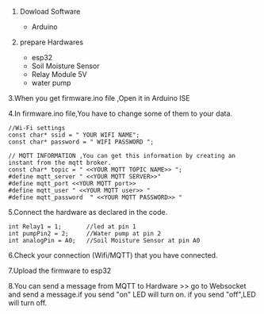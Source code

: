 1. Dowload Software 
	- Arduino

2. prepare Hardwares
	- esp32
	- Soil Moisture Sensor
	- Relay Module 5V 
	- water pump

3.When you get firmware.ino file ,Open it in Arduino ISE

4.In firmware.ino file,You have to change some of them to your data.

	//Wi-Fi settings
	const char* ssid = " YOUR WIFI NAME";
	const char* password = " WIFI PASSWORD ";

	// MQTT INFORMATION ,You can get this information by creating an instant from the mqtt broker.
	const char* topic = " <<YOUR MQTT TOPIC NAME>> ";
	#define mqtt_server " <<YOUR MQTT SERVER>>"
	#define mqtt_port <<YOUR MQTT port>>
	#define mqtt_user " <<YOUR MQTT user>> "
	#define mqtt_password  " <<YOUR MQTT PASSWORD>> "

5.Connect the hardware as declared in the code.

	int Relay1 = 1;       //led at pin 1
	int pumpPin2 = 2;     //Water pump at pin 2
	int analogPin = A0;   //Soil Moisture Sensor at pin A0

6.Check your connection (Wifi/MQTT) that you have connected.

7.Upload the firmware to esp32

8.You can send a message from MQTT to Hardware >> go to Websocket and send a message.if you send "on" LED will turn on.
if you send "off",LED will turn off.

